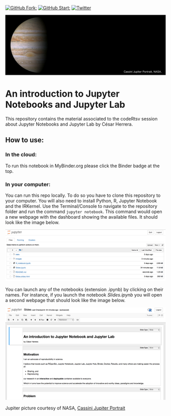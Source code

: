 [![GitHub Fork: ]()]()
[![GitHub Start: ]()]()
[![Twitter](https://img.shields.io/twitter/follow/CexyNature?style=social)](https://twitter.com/cexynature?lang=en)

![](images/Jupiter_NASA_629_PIA04866.jpg)

An introduction to Jupyter Notebooks and Jupyter Lab
======

This repository contains the material associated to the codeRtsv session about Jupyter Notebooks and Jupyter Lab by César Herrera.

## How to use:

### In the cloud:

To run this notebook in MyBinder.org please click the Binder badge at the top.

### In your computer:

You can run this repo locally. To do so you have to clone this repository to your computer. You will also need to install Python, R, Jupyter Notebook and the IRKernel. Use the Terminal/Console to navigate to the repository folder and run the command `jupyter notebook`. This command would open a new webpage with the dashboard showing the available files. It should look like the image below.

![](images/SS_jupyter_dashboard.png)

You can launch any of the notebooks (extension .ipynb) by clicking on their names. For instance, if you launch the notebook *Slides.ipynb* you will open a second webpage that should look like the image below.

![](images/SS_jupyter_notebook.png)


Jupiter picture courtesy of NASA, [Cassini Jupiter Portrait](https://solarsystem.nasa.gov/resources/629/cassini-jupiter-portrait/)
